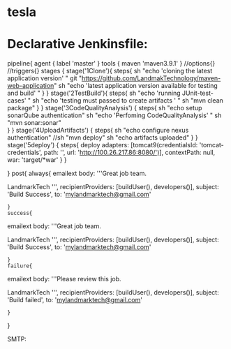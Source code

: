 # tesla
Declarative Jenkinsfile:
=========================
pipeline{
  agent {
    label 'master'
  } 
  tools {
    maven 'maven3.9.1'
  }
  //options{}
  //triggers{}
  stages {
    stage('1Clone'){
      steps{
        sh "echo 'cloning the latest application version' "
        git "https://github.com/LandmakTechnology/maven-web-application"
        sh "echo 'latest application version available for testing and build' "
      }
    }
    stage('2TestBuild'){
      steps{
        sh "echo 'running JUnit-test-cases' "
        sh "echo 'testing must passed to create artifacts ' "
        sh "mvn clean package" 
      }
    }
   stage('3CodeQualityAnalysis') {
    steps{
        sh "echo setup sonarQube authentication"
        sh "echo 'Perfoming CodeQualityAnalysis' "
        sh "mvn sonar:sonar"      
    }
   }
   stage('4UploadArtifacts') {
    steps{
      sh "echo configure nexus authentication"
      //sh "mvn deploy"
      sh "echo artifacts uploaded"
    }
   }
  stage('5deploy') {
    steps{
      deploy adapters: [tomcat9(credentialsId: 'tomcat-credentials', path: '', url: 'http://100.26.217.86:8080/')], contextPath: null, war: 'target/*war'
        }
   }

  }
  post{ 
    always{
emailext body: '''Great job team.

LandmarkTech ''', recipientProviders: [buildUser(), developers()], subject: 'Build Success', to: 'mylandmarktech@gmail.com'

    }
    success{
emailext body: '''Great job team.

LandmarkTech ''', recipientProviders: [buildUser(), developers()], subject: 'Build Success', to: 'mylandmarktech@gmail.com'

    }
    failure{
emailext body: '''Please review this job.

LandmarkTech ''', recipientProviders: [buildUser(), developers()], subject: 'Build failed', to: 'mylandmarktech@gmail.com'

    }

}

SMTP:
